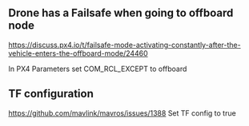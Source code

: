 ## Drone has a Failsafe when going to offboard node 
https://discuss.px4.io/t/failsafe-mode-activating-constantly-after-the-vehicle-enters-the-offboard-mode/24460

In PX4 Parameters set COM_RCL_EXCEPT to offboard 


## TF configuration
https://github.com/mavlink/mavros/issues/1388
Set TF config to true